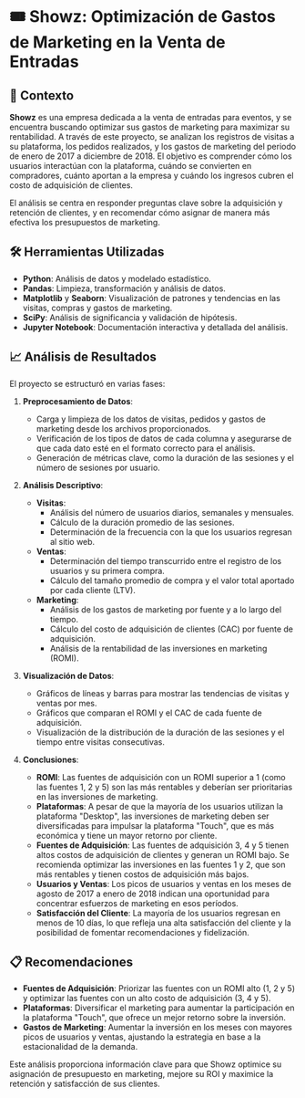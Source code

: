 # 🎟️ Showz: Optimización de Gastos de Marketing en la Venta de Entradas

## 📝 Contexto
**Showz** es una empresa dedicada a la venta de entradas para eventos, y se encuentra buscando optimizar sus gastos de marketing para maximizar su rentabilidad. A través de este proyecto, se analizan los registros de visitas a su plataforma, los pedidos realizados, y los gastos de marketing del periodo de enero de 2017 a diciembre de 2018. El objetivo es comprender cómo los usuarios interactúan con la plataforma, cuándo se convierten en compradores, cuánto aportan a la empresa y cuándo los ingresos cubren el costo de adquisición de clientes. 

El análisis se centra en responder preguntas clave sobre la adquisición y retención de clientes, y en recomendar cómo asignar de manera más efectiva los presupuestos de marketing.

## 🛠️ Herramientas Utilizadas
- **Python**: Análisis de datos y modelado estadístico.
- **Pandas**: Limpieza, transformación y análisis de datos.
- **Matplotlib** y **Seaborn**: Visualización de patrones y tendencias en las visitas, compras y gastos de marketing.
- **SciPy**: Análisis de significancia y validación de hipótesis.
- **Jupyter Notebook**: Documentación interactiva y detallada del análisis.

## 📈 Análisis de Resultados
El proyecto se estructuró en varias fases:

1. **Preprocesamiento de Datos**:
   - Carga y limpieza de los datos de visitas, pedidos y gastos de marketing desde los archivos proporcionados.
   - Verificación de los tipos de datos de cada columna y asegurarse de que cada dato esté en el formato correcto para el análisis.
   - Generación de métricas clave, como la duración de las sesiones y el número de sesiones por usuario.

2. **Análisis Descriptivo**:
   - **Visitas**:
     - Análisis del número de usuarios diarios, semanales y mensuales.
     - Cálculo de la duración promedio de las sesiones.
     - Determinación de la frecuencia con la que los usuarios regresan al sitio web.
   - **Ventas**:
     - Determinación del tiempo transcurrido entre el registro de los usuarios y su primera compra.
     - Cálculo del tamaño promedio de compra y el valor total aportado por cada cliente (LTV).
   - **Marketing**:
     - Análisis de los gastos de marketing por fuente y a lo largo del tiempo.
     - Cálculo del costo de adquisición de clientes (CAC) por fuente de adquisición.
     - Análisis de la rentabilidad de las inversiones en marketing (ROMI).

3. **Visualización de Datos**:
   - Gráficos de líneas y barras para mostrar las tendencias de visitas y ventas por mes.
   - Gráficos que comparan el ROMI y el CAC de cada fuente de adquisición.
   - Visualización de la distribución de la duración de las sesiones y el tiempo entre visitas consecutivas.

4. **Conclusiones**:
   - **ROMI**: Las fuentes de adquisición con un ROMI superior a 1 (como las fuentes 1, 2 y 5) son las más rentables y deberían ser prioritarias en las inversiones de marketing.
   - **Plataformas**: A pesar de que la mayoría de los usuarios utilizan la plataforma "Desktop", las inversiones de marketing deben ser diversificadas para impulsar la plataforma "Touch", que es más económica y tiene un mayor retorno por cliente.
   - **Fuentes de Adquisición**: Las fuentes de adquisición 3, 4 y 5 tienen altos costos de adquisición de clientes y generan un ROMI bajo. Se recomienda optimizar las inversiones en las fuentes 1 y 2, que son más rentables y tienen costos de adquisición más bajos.
   - **Usuarios y Ventas**: Los picos de usuarios y ventas en los meses de agosto de 2017 a enero de 2018 indican una oportunidad para concentrar esfuerzos de marketing en esos períodos.
   - **Satisfacción del Cliente**: La mayoría de los usuarios regresan en menos de 10 días, lo que refleja una alta satisfacción del cliente y la posibilidad de fomentar recomendaciones y fidelización.

## 📋 Recomendaciones
- **Fuentes de Adquisición**: Priorizar las fuentes con un ROMI alto (1, 2 y 5) y optimizar las fuentes con un alto costo de adquisición (3, 4 y 5).
- **Plataformas**: Diversificar el marketing para aumentar la participación en la plataforma "Touch", que ofrece un mejor retorno sobre la inversión.
- **Gastos de Marketing**: Aumentar la inversión en los meses con mayores picos de usuarios y ventas, ajustando la estrategia en base a la estacionalidad de la demanda.

Este análisis proporciona información clave para que Showz optimice su asignación de presupuesto en marketing, mejore su ROI y maximice la retención y satisfacción de sus clientes.
